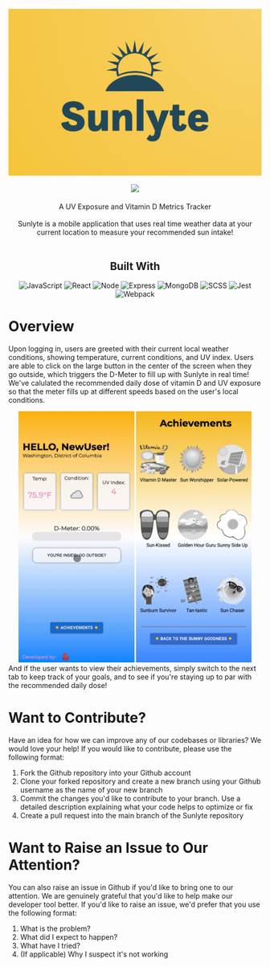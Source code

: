 ![sunlyte](./client/assets/Sunlyte-header.png)

<div align='center'>
  

<a href='https://github.com/oslabs-beta/Watchdogs/blob/main/LICENSE'>
<img src='https://img.shields.io/github/license/Sunlyte-39/Sunlyte?style=for-the-badge'>
</a>
</div>
<br />


<div align='center'>
A UV Exposure and Vitamin D Metrics Tracker

</div>
<br />
<div align='center'>
Sunlyte is a mobile application that uses real time weather data at your current location to measure your recommended sun intake!
</div>
<br />
<div align='center'>


## Built With

![JavaScript](https://img.shields.io/badge/-javascript-F7DF1E?style=for-the-badge&logo=javascript&logoColor=white)
![React](https://img.shields.io/badge/-react-61DAFB?style=for-the-badge&logo=react&logoColor=white)
![Node](https://img.shields.io/badge/-node-339933?style=for-the-badge&logo=node.js&logoColor=white)
![Express](https://img.shields.io/badge/-Express-000000?style=for-the-badge&logo=express&logoColor=white)
![MongoDB](https://img.shields.io/badge/-MongoDB-47A248?style=for-the-badge&logo=mongodb&logoColor=white)
![SCSS](https://img.shields.io/badge/-scss-CC6699?style=for-the-badge&logo=sass&logoColor=white)
![Jest](https://img.shields.io/badge/-jest-C21325?style=for-the-badge&logo=jest&logoColor=white)
![Webpack](https://img.shields.io/badge/-webpack-8DD6F9?style=for-the-badge&logo=Webpack&logoColor=white)
</div>


# Overview

Upon logging in, users are greeted with their current local weather conditions, showing temperature, current conditions, and UV index. Users are able to click on the large button in the center of the screen when they go outside, which triggers the D-Meter to fill up with Sunlyte in real time! We've calulated the recommended daily dose of vitamin D and UV exposure so that the meter fills up at different speeds based on the user's local conditions. 

<div align='center'>
<img src='./client/assets/sunlyte-demo.gif' height='500'>
<img src='./client/assets/Sunlyte-achievements.png' height='500'>
</div>
And if the user wants to view their achievements, simply switch to the next tab to keep track of your goals, and to see if you're staying up to par with the recommended daily dose!

</br>

# Want to Contribute?

Have an idea for how we can improve any of our codebases or libraries? We would love your help! If you would like to contribute, please use the following format:

1. Fork the Github repository into your Github account
2. Clone your forked repository and create a new branch using your Github username as the name of your new branch
3. Commit the changes you'd like to contribute to your branch. Use a detailed description explaining what your code helps to optimize or fix
4. Create a pull request into the main branch of the Sunlyte repository

# Want to Raise an Issue to Our Attention?

You can also raise an issue in Github if you'd like to bring one to our attention. We are genuinely grateful that you'd like to help make our developer tool better. If you'd like to raise an issue, we'd prefer that you use the following format:

1. What is the problem?
2. What did I expect to happen?
3. What have I tried?
4. (If applicable) Why I suspect it's not working

